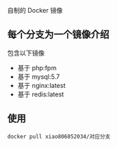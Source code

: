 自制的 Docker 镜像

## 每个分支为一个镜像介绍

包含以下镜像

* 基于 php:fpm
* 基于 mysql:5.7
* 基于 nginx:latest
* 基于 redis:latest

## 使用

`docker pull xiao806852034/对应分支`